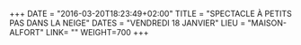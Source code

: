 +++
DATE = "2016-03-20T18:23:49+02:00"
TITLE = "SPECTACLE À PETITS PAS DANS LA NEIGE"
DATES = "VENDREDI 18 JANVIER"
LIEU = "MAISON-ALFORT"
LINK= ""
WEIGHT=700
+++

